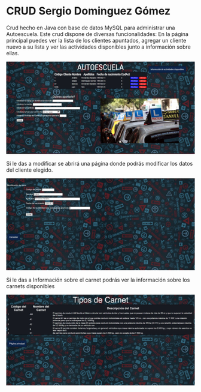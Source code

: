 # CRUD Sergio Dominguez Gómez

Crud hecho en Java con base de datos MySQL para administrar una Autoescuela. Este crud dispone de diversas funcionalidades: En la página principal puedes ver la lista de los clientes apuntados, agregar un cliente nuevo a su lista y ver las actividades disponibles junto a información sobre ellas.

<img src= "https://github.com/SergioDominguez15/CRUD/blob/0650c4e068bd8c9c37af8d6f9d9db9a4169b35f2/Capturas%20Crud/Captura%201.jpg">

Si le das a modificar se abrirá una página donde podrás modificar los datos del cliente elegido.

<img src= "https://github.com/SergioDominguez15/CRUD/blob/3c3d739c68721094bbc47ea5c8abd3f79442d309/Capturas%20Crud/Captura%202.jpg">

Si le das a Información sobre el carnet podrás ver la información sobre los carnets disponibles

<img src= "https://github.com/SergioDominguez15/CRUD/blob/3c3d739c68721094bbc47ea5c8abd3f79442d309/Capturas%20Crud/Captura%203.jpg">
